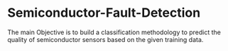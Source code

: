 # Semiconductor-Fault-Detection

The main Objective is to build a classification methodology to predict the quality of semiconductor sensors based on the given training data. 
